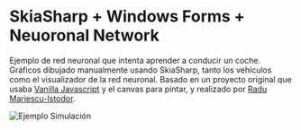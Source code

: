 # SkiaSharp + Windows Forms + Neuoronal Network 
Ejemplo de red neuronal que intenta aprender a conducir un coche.
Gráficos dibujado manualmente usando SkiaSharp, tanto los vehículos como el visualizador de la red neuronal.
Basado en un proyecto original que usaba [Vanilla Javascript](https://github.com/gniziemazity/self-driving-car) y el canvas para pintar, y realizado por [Radu Mariescu-Istodor](https://github.com/gniziemazity).

![Ejemplo Simulación](https://github.com/FranEspina/SkiaCarForms/assets/53045314/25e52f65-19ad-44f1-8e8e-f469da402737)
